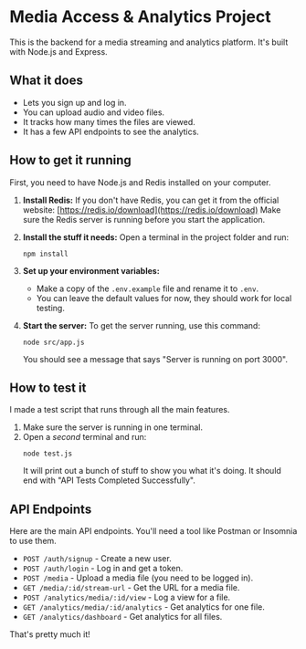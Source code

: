 # Media Access & Analytics Project

This is the backend for a media streaming and analytics platform. It's built with Node.js and Express.

## What it does

*   Lets you sign up and log in.
*   You can upload audio and video files.
*   It tracks how many times the files are viewed.
*   It has a few API endpoints to see the analytics.

## How to get it running

First, you need to have Node.js and Redis installed on your computer.

1.  **Install Redis:**
    If you don't have Redis, you can get it from the official website: [https://redis.io/download](https://redis.io/download)
    Make sure the Redis server is running before you start the application.

2.  **Install the stuff it needs:**
    Open a terminal in the project folder and run:
    ```
    npm install
    ```

2.  **Set up your environment variables:**
    *   Make a copy of the `.env.example` file and rename it to `.env`.
    *   You can leave the default values for now, they should work for local testing.

3.  **Start the server:**
    To get the server running, use this command:
    ```
    node src/app.js
    ```
    You should see a message that says "Server is running on port 3000".

## How to test it

I made a test script that runs through all the main features.

1.  Make sure the server is running in one terminal.
2.  Open a *second* terminal and run:
    ```
    node test.js
    ```
    It will print out a bunch of stuff to show you what it's doing. It should end with "API Tests Completed Successfully".

## API Endpoints

Here are the main API endpoints. You'll need a tool like Postman or Insomnia to use them.

*   `POST /auth/signup` - Create a new user.
*   `POST /auth/login` - Log in and get a token.
*   `POST /media` - Upload a media file (you need to be logged in).
*   `GET /media/:id/stream-url` - Get the URL for a media file.
*   `POST /analytics/media/:id/view` - Log a view for a file.
*   `GET /analytics/media/:id/analytics` - Get analytics for one file.
*   `GET /analytics/dashboard` - Get analytics for all files.

That's pretty much it!
